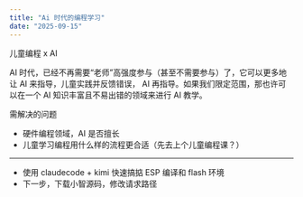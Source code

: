 ```yaml
---
title: "Ai 时代的编程学习"
date: "2025-09-15"
---
```



儿童编程 x AI

AI 时代，已经不再需要“老师”高强度参与（甚至不需要参与）了，它可以更多地让 AI 来指导，儿童实践并反馈错误， AI 再指导。如果我们限定范围，那也许可以在一个 AI 知识丰富且不易出错的领域来进行 AI 教学。

需解决的问题

- 硬件编程领域，AI 是否擅长
- 儿童学习编程用什么样的流程更合适（先去上个儿童编程课？）

----
- 使用 claudecode + kimi 快速搞掂 ESP 编译和 flash 环境
- 下一步，下载小智源码，修改请求路径